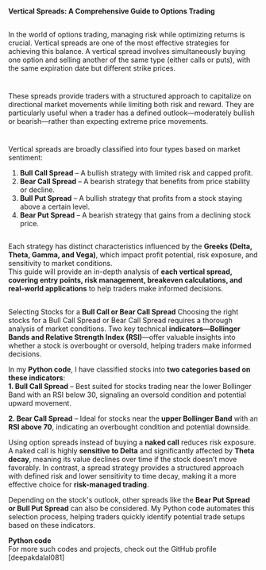 #
**Vertical Spreads: A Comprehensive Guide to Options Trading** 
##

In the world of options trading, managing risk while optimizing returns is crucial. Vertical spreads are one of the most effective strategies for achieving this balance. A vertical spread involves simultaneously buying one option and selling another of the same type (either calls or puts), with the same expiration date but different strike prices.
#
These spreads provide traders with a structured approach to capitalize on directional market movements while limiting both risk and reward. They are particularly useful when a trader has a defined outlook—moderately bullish or bearish—rather than expecting extreme price movements.
<br/>
#
Vertical spreads are broadly classified into four types based on market sentiment:<br/>

1. **Bull Call Spread** – A bullish strategy with limited risk and capped profit.<br/>
2. **Bear Call Spread** – A bearish strategy that benefits from price stability or decline.<br/>
3. **Bull Put Spread** – A bullish strategy that profits from a stock staying above a certain level.<br/>
4. **Bear Put Spread** – A bearish strategy that gains from a declining stock price.<br/>

##
Each strategy has distinct characteristics influenced by the **Greeks (Delta, Theta, Gamma, and Vega)**, which impact profit potential, risk exposure, and sensitivity to market conditions.<br/>
This guide will provide an in-depth analysis of **each vertical spread, covering entry points, risk management, breakeven calculations, and real-world applications** to help traders make informed decisions.<br/>
##
Selecting Stocks for a **Bull Call or Bear Call Spread**
Choosing the right stocks for a Bull Call Spread or Bear Call Spread requires a thorough analysis of market conditions. Two key technical **indicators—Bollinger Bands and Relative Strength Index (RSI)**—offer valuable insights into whether a stock is overbought or oversold, helping traders make informed decisions.


In my **Python code**, I have classified stocks into **two categories based on these indicators**:<br/>
**1️. Bull Call Spread** – Best suited for stocks trading near the lower Bollinger Band with an RSI below 30, signaling an oversold condition and potential upward movement.<br/>

**2️. Bear Call Spread** – Ideal for stocks near the **upper Bollinger Band** with an **RSI above 70**, indicating an overbought condition and potential downside. <br/>

Using option spreads instead of buying a **naked call** reduces risk exposure. A naked call is highly **sensitive to Delta** and significantly affected by **Theta decay**, meaning its value declines over time if the stock doesn’t move favorably. In contrast, a spread strategy provides a structured approach with defined risk and lower sensitivity to time decay, making it a more effective choice for **risk-managed trading**.<br/>

Depending on the stock's outlook, other spreads like the **Bear Put Spread or Bull Put Spread** can also be considered. My Python code automates this selection process, helping traders quickly identify potential trade setups based on these indicators.<br/>


**Python code** <br/>
For more such codes and projects, check out the GitHub profile [deepakdalal081]

